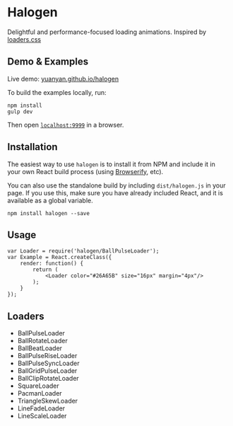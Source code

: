 Halogen
=======

Delightful and performance-focused loading animations. Inspired by [loaders.css](http://connoratherton.com/loaders)

## Demo & Examples

Live demo: [yuanyan.github.io/halogen](http://yuanyan.github.io/halogen/)

To build the examples locally, run:

```
npm install
gulp dev
```

Then open [`localhost:9999`](http://localhost:9999) in a browser.

## Installation

The easiest way to use `halogen` is to install it from NPM and include it in your own React build process (using [Browserify](http://browserify.org), etc).

You can also use the standalone build by including `dist/halogen.js` in your page. If you use this, make sure you have already included React, and it is available as a global variable.

```
npm install halogen --save
```

## Usage

```
var Loader = require('halogen/BallPulseLoader');
var Example = React.createClass({
    render: function() {
        return (
            <Loader color="#26A65B" size="16px" margin="4px"/>
        );
    }
});
```

## Loaders

* BallPulseLoader
* BallRotateLoader
* BallBeatLoader
* BallPulseRiseLoader
* BallPulseSyncLoader
* BallGridPulseLoader
* BallClipRotateLoader
* SquareLoader
* PacmanLoader
* TriangleSkewLoader
* LineFadeLoader
* LineScaleLoader
